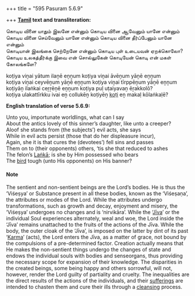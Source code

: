 +++
title = "595 Pasuram 5.6.9"

+++
**[Tamil](/definition/tamil#history "show Tamil definitions") text and transliteration:**

கொடிய வினை யாதும் இலனே என்னும் கொடிய வினை ஆவேனும் யானே என்னும்  
கொடிய வினை செய்வேனும் யானே என்னும் கொடிய வினை தீர்ப்பேனும் யானே என்னும்  
கொடியான் இலங்கை செற்றேனே என்னும் கொடிய புள் உடையவன் ஏறக்கொலோ?  
கொடிய உலகத்தீர்க்கு இவை என் சொல்லுகேன் கொடியேன் கொடி என் மகள் கோலங்களே?

koṭiya viṉai yātum ilaṉē eṉṉum koṭiya viṉai āvēṉum yāṉē eṉṉum  
koṭiya viṉai ceyvēṉum yāṉē eṉṉum koṭiya viṉai tīrppēṉum yāṉē eṉṉum  
koṭiyāṉ ilaṅkai ceṟṟēṉē eṉṉum koṭiya puḷ uṭaiyavaṉ ēṟakkolō?  
koṭiya ulakattīrkku ivai eṉ collukēṉ koṭiyēṉ [koṭi](/definition/koti#history "show koṭi definitions") eṉ makaḷ kōlaṅkaḷē?

**English translation of verse 5.6.9:**

Unto you, importunate worldlings, what can I say  
About the antics lovely of this sinner’s daughter, like unto a creeper?  
Aloof she stands from (the subjects’) evil acts, she says  
While in evil acts persist (those that do her displeasure incur),  
Again, she it is that cures the (devotees’) fell sins and passes  
Them on to (their opponents) others, ‘tis she that reduced to ashes  
The felon’s [Laṅkā](/definition/lanka#vaishnavism "show Laṅkā definitions"); is she by Him possessed who bears  
The [bird](/definition/bird#history "show bird definitions") tough (unto His opponents) on His banner?

#### Note

The sentient and non-sentient beings are the Lord’s bodies. He is thus the ‘Viśeṣya’ or Substance present in all these bodies, known as the ‘Viśeṣaṇa’, the attributes or modes of the Lord. While the attributes undergo transformations, such as growth and decay, enjoyment and misery, the ‘Viśeṣya’ undergoes no changes and is ‘nirvikāra’. While the ‘[Jīva](/definition/jiva#vaishnavism "show Jīva definitions")’ or the individual Soul experiences alternately, weal and woe, the Lord inside the ‘Jīva’ remains unattached to the fruits of the actions of the Jīva. While the body, the outer cloak of the ‘Jīva’, is imposed on the latter by dint of its past ‘[Karma](/definition/karma#vaishnavism "show Karma definitions")’ (acts), the Lord enters the Jīva, as a matter of grace, not bound by the compulsions of a pre-determined factor. Creation actually means that He makes the non-sentient things undergo the changes of state and endows the individual souls with bodies and senseorgans, thus providing the necessary scope for expansioṇ of their knowledge. The disparities in the created beings, some being happy and others sorrowful, will not, however, render the Lord guilty of partiality and cruelty. The inequalities are the direct results of the actions of the individuals, and their [sufferings](/definition/suffering#history "show sufferings definitions") are intended to chasten them and cure their ills through a [cleansing](/definition/cleansing#history "show cleansing definitions") process.


